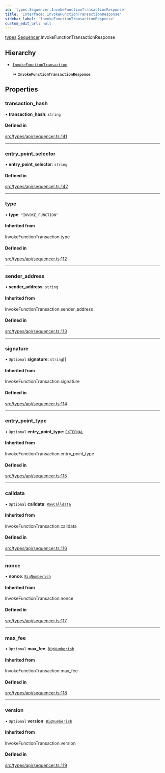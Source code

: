 ```yaml
---
id: 'types.Sequencer.InvokeFunctionTransactionResponse'
title: 'Interface: InvokeFunctionTransactionResponse'
sidebar_label: 'InvokeFunctionTransactionResponse'
custom_edit_url: null
---
```


[types](../namespaces/types.md).[Sequencer](../namespaces/types.Sequencer.md).InvokeFunctionTransactionResponse

## Hierarchy

- [`InvokeFunctionTransaction`](../namespaces/types.Sequencer.md#invokefunctiontransaction)

  ↳ **`InvokeFunctionTransactionResponse`**

## Properties

### transaction_hash

• **transaction_hash**: `string`

#### Defined in

[src/types/api/sequencer.ts:141](https://github.com/0xs34n/starknet.js/blob/develop/src/types/api/sequencer.ts#L141)

---

### entry_point_selector

• **entry_point_selector**: `string`

#### Defined in

[src/types/api/sequencer.ts:142](https://github.com/0xs34n/starknet.js/blob/develop/src/types/api/sequencer.ts#L142)

---

### type

• **type**: `"INVOKE_FUNCTION"`

#### Inherited from

InvokeFunctionTransaction.type

#### Defined in

[src/types/api/sequencer.ts:112](https://github.com/0xs34n/starknet.js/blob/develop/src/types/api/sequencer.ts#L112)

---

### sender_address

• **sender_address**: `string`

#### Inherited from

InvokeFunctionTransaction.sender_address

#### Defined in

[src/types/api/sequencer.ts:113](https://github.com/0xs34n/starknet.js/blob/develop/src/types/api/sequencer.ts#L113)

---

### signature

• `Optional` **signature**: `string`[]

#### Inherited from

InvokeFunctionTransaction.signature

#### Defined in

[src/types/api/sequencer.ts:114](https://github.com/0xs34n/starknet.js/blob/develop/src/types/api/sequencer.ts#L114)

---

### entry_point_type

• `Optional` **entry_point_type**: [`EXTERNAL`](../enums/types.EntryPointType.md#external)

#### Inherited from

InvokeFunctionTransaction.entry_point_type

#### Defined in

[src/types/api/sequencer.ts:115](https://github.com/0xs34n/starknet.js/blob/develop/src/types/api/sequencer.ts#L115)

---

### calldata

• `Optional` **calldata**: [`RawCalldata`](../namespaces/types.md#rawcalldata)

#### Inherited from

InvokeFunctionTransaction.calldata

#### Defined in

[src/types/api/sequencer.ts:116](https://github.com/0xs34n/starknet.js/blob/develop/src/types/api/sequencer.ts#L116)

---

### nonce

• **nonce**: [`BigNumberish`](../namespaces/types.md#bignumberish)

#### Inherited from

InvokeFunctionTransaction.nonce

#### Defined in

[src/types/api/sequencer.ts:117](https://github.com/0xs34n/starknet.js/blob/develop/src/types/api/sequencer.ts#L117)

---

### max_fee

• `Optional` **max_fee**: [`BigNumberish`](../namespaces/types.md#bignumberish)

#### Inherited from

InvokeFunctionTransaction.max_fee

#### Defined in

[src/types/api/sequencer.ts:118](https://github.com/0xs34n/starknet.js/blob/develop/src/types/api/sequencer.ts#L118)

---

### version

• `Optional` **version**: [`BigNumberish`](../namespaces/types.md#bignumberish)

#### Inherited from

InvokeFunctionTransaction.version

#### Defined in

[src/types/api/sequencer.ts:119](https://github.com/0xs34n/starknet.js/blob/develop/src/types/api/sequencer.ts#L119)
